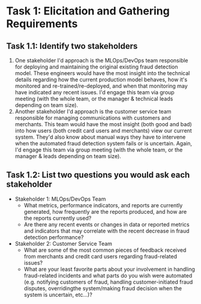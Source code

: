 # Task 1: Elicitation and Gathering Requirements

## Task 1.1: Identify two stakeholders

1. One stakeholder I'd approach is the MLOps/DevOps team responsible for deploying and maintaining the original existing fraud detection model. These engineers would have the most insight into the technical details regarding how the current production model behaves, how it's monitored and re-trained/re-deployed, and when that monitoring may have indicated any recent issues. I'd engage this team via group meeting (with the whole team, or the manager & technical leads depending on team size).
2. Another stakeholder I'd approach is the customer service team responsible for managing communications with customers and merchants. This team would have the most insight (both good and bad) into how users (both credit card users and merchants) view our current system. They'd also know about manual ways they have to intervene when the automated fraud detection system fails or is uncertain. Again, I'd engage this team via group meeting (with the whole team, or the manager & leads depending on team size).

## Task 1.2: List two questions you would ask each stakeholder

- Stakeholder 1: MLOps/DevOps Team
  - What metrics, performance indicators, and reports are currently generated, how frequently are the reports produced, and how are the reports currently used?
  - Are there any recent events or changes in data or reported metrics and indicators that may correlate with the recent decrease in fraud detection performance?
- Stakeholder 2: Customer Service Team
  - What are some of the most common pieces of feedback received from merchants and credit card users regarding fraud-related issues?
  - What are your least favorite parts about your involvement in handling fraud-related incidents and what parts do you wish were automated (e.g. notifying customers of fraud, handling customer-initiated fraud disputes, overridingthe system/making fraud decision when the system is uncertain, etc...)?
